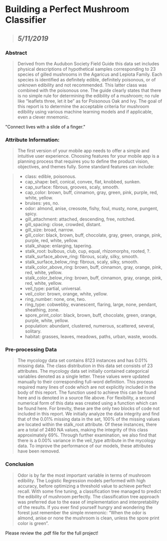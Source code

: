 # Building a Perfect Mushroom Classifier

> ## *5/11/2019*

### Abstract
> Derived from the Audubon Society Field Guide this data set includes physical descriptions of hypothetical samples corresponding to 23 species of gilled mushrooms in the Agaricus and Lepiota Family. Each species is identified as definitely edible, definitely poisonous, or of unknown edibility and not recommended. This latter class was combined with the poisonous one. The guide clearly states that there is no simple rule for determining the edibility of a mushroom; no rule like “leaflets three, let it be” as for Poisonous Oak and Ivy. The goal of this report is to determine the acceptable criteria for mushroom edibility using various machine learning models and if applicable, even a clever mnemonic.

"Connect lives with a slide of a finger."

### Attribute Information:
> The first version of your mobile app needs to offer a simple and intuitive user experience. Choosing features for your mobile app is a planning process that requires you to define the product vision, objectives, and themes fully. Some standard features can include:

> * class: edible, poisonous.
> * cap_shape: bell, conical, convex, flat, knobbed, sunken.
> * cap_surface: fibrous, grooves, scaly, smooth.
> * cap_color: brown, buff, cinnamon, gray, green, pink, purple, red, white, yellow.
> * bruises: yes, no.
> * odor: almond, anise, creosote, fishy, foul, musty, none, pungent, spicy.
> * gill_attachment: attached, descending, free, notched.
> * gill_spacing: close, crowded, distant.
> * gill_size: broad, narrow.
> * gill_color: black, brown, buff, chocolate, gray, green, orange, pink, purple, red, white, yellow.
> * stalk_shape: enlarging, tapering.
> * stalk_root: bulbous, club, cup, equal, rhizomorphs, rooted, ?.
> * stalk_surface_above_ring: fibrous, scaly, silky, smooth.
> * stalk_surface_below_ring: fibrous, scaly, silky, smooth.
> * stalk_color_above_ring: brown, buff, cinnamon, gray, orange, pink, red, white, yellow.
> * stalk_color_below_ring: brown, buff, cinnamon, gray, orange, pink, red, white, yellow.
> * veil_type: partial, universal.
> * veil_color: brown, orange, white, yellow.
> * ring_number: none, one, two.
> * ring_type: cobwebby, evanescent, flaring, large, none, pendant, sheathing, zone.
> * spore_print_color: black, brown, buff, chocolate, green, orange, purple, white, yellow.
> * population: abundant, clustered, numerous, scattered, several, solitary.
> * habitat: grasses, leaves, meadows, paths, urban, waste, woods.

### Pre-processing Data
> The mycology data set contains 8123 instances and has 0.01% missing data. The class distribution in this data set consists of 23 attributes. The mycology data set initially contained categorical variables denoted as a single letter. These values were updated manually to their corresponding full-word definition. This process required many lines of code which are not explicitly included in the body of this report. The function used to achieve this can be found here and is denoted in a source file above. For flexibility, a second numerical form of this data was created using a function which can be found here. For brevity, these are the only two blocks of code not included in this report. We initially analyze the data integrity and find that of the 0.01% missing data in the set, 100% of the missing values are located within the stalk_root attribute. Of these instances, there are a total of 2480 NA values, making the integrity of this class approximately 69%. Through further examination, we also find that there is a 0.00% variance in the veil_type attribute in the mycology data. To improve the performance of our models, these attributes have been removed.


### Conclusion
> Odor is by far the most important variable in terms of mushroom edibility. The Logistic Regression models performed with high accuracy, before optimizing a threshold value to achieve perfect recall. With some fine tuning, a classification tree managed to predict the edibility of mushroom perfectly. The classification tree approach was preferred due to the ease of implementation and interpretability of the results. If you ever find yourself hungry and wondering the forest just remember the simple mnemonic: “When the odor is almond, anise or none the mushroom is clean, unless the spore print color is green”.

Please review the .pdf file for the full project!
